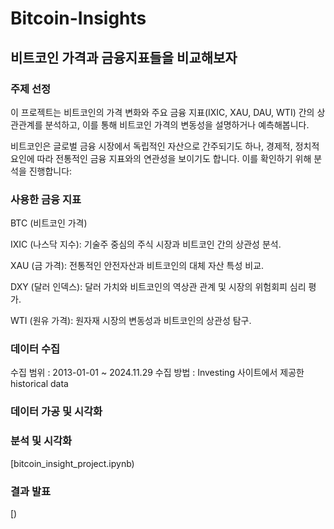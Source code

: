 # Bitcoin-Insights

## 비트코인 가격과 금융지표들을 비교해보자
### 주제 선정

이 프로젝트는 비트코인의 가격 변화와 주요 금융 지표(IXIC, XAU, DAU, WTI) 간의 상관관계를 분석하고,
이를 통해 비트코인 가격의 변동성을 설명하거나 예측해봅니다.

비트코인은 글로벌 금융 시장에서 독립적인 자산으로 간주되기도 하나,
경제적, 정치적 요인에 따라 전통적인 금융 지표와의 연관성을 보이기도 합니다.
이를 확인하기 위해 분석을 진행합니다:

### 사용한 금융 지표
BTC (비트코인 가격)

IXIC (나스닥 지수): 기술주 중심의 주식 시장과 비트코인 간의 상관성 분석.

XAU (금 가격): 전통적인 안전자산과 비트코인의 대체 자산 특성 비교.

DXY (달러 인덱스): 달러 가치와 비트코인의 역상관 관계 및 시장의 위험회피 심리 평가.

WTI (원유 가격): 원자재 시장의 변동성과 비트코인의 상관성 탐구.

### 데이터 수집

수집 범위 : 2013-01-01 ~ 2024.11.29
수집 방법 : Investing 사이트에서 제공한 historical data


### 데이터 가공 및 시각화



### 분석 및 시각화
[bitcoin_insight_project.ipynb)

### 결과 발표

[)
